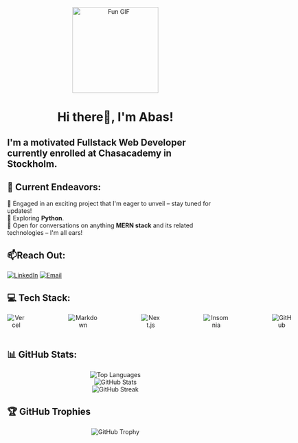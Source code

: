 <div align="center">
  <img src="https://media.giphy.com/media/fha1cv4Le2lVRXXJsc/giphy.gif" alt="Fun GIF" width="200" height="200">
</div> 

# <div align="center">Hi there👋, I'm Abas!</div>  
## <p >I'm a motivated Fullstack Web Developer currently enrolled at Chasacademy in Stockholm.</p>

## 🚀 Current Endeavors:
🔭 Engaged in an exciting project that I'm eager to unveil – stay tuned for updates!<br>
🌱 Exploring <strong>Python</strong>.<br>
💬 Open for conversations on anything <strong>MERN stack</strong> and its related technologies – I'm all ears!


## 📫Reach Out:
[![LinkedIn](https://img.shields.io/badge/Abas%20Bashir-%230077B5.svg?logo=linkedin&logoColor=white)](https://linkedin.com/in/Abas-Bashir)
[![Email](https://img.shields.io/badge/Email-mrabasbashir@gmail.com-green)](mailto:mrabasbashir@gmail.com)

## 💻 Tech Stack:
<div align="center" style="display: flex; gap: 100px;">
  <img src="https://img.shields.io/badge/vercel-%23000000.svg?style=for-the-badge&logo=vercel&logoColor=white" alt="Vercel">
  <img src="https://img.shields.io/badge/markdown-%23000000.svg?style=for-the-badge&logo=markdown&logoColor=white" alt="Markdown">
  <img src="https://img.shields.io/badge/Next-black?style=for-the-badge&logo=next.js&logoColor=white" alt="Next.js">
  <img src="https://img.shields.io/badge/Insomnia-black?style=for-the-badge&logo=insomnia&logoColor=5849BE" alt="Insomnia">
  <img src="https://img.shields.io/badge/github-%23121011.svg?style=for-the-badge&logo=github&logoColor=white" alt="GitHub">
  <img src="https://img.shields.io/badge/react-%2320232a.svg?style=for-the-badge&logo=react&logoColor=%2361DAFB" alt="React">
  <img src="https://img.shields.io/badge/MariaDB-003545?style=for-the-badge&logo=mariadb&logoColor=white" alt="MariaDB">
  <img src="https://img.shields.io/badge/javascript-%23323330.svg?style=for-the-badge&logo=javascript&logoColor=%23F7DF1E" alt="JavaScript"><br/>
  <img src="https://img.shields.io/badge/css3-%231572B6.svg?style=for-the-badge&logo=css3&logoColor=white" alt="CSS3">
  <img src="https://img.shields.io/badge/typescript-%23007ACC.svg?style=for-the-badge&logo=typescript&logoColor=white" alt="TypeScript">
  <img src="https://img.shields.io/badge/jquery-%230769AD.svg?style=for-the-badge&logo=jquery&logoColor=white" alt="jQuery">
  <img src="https://img.shields.io/badge/WordPress-%23117AC9.svg?style=for-the-badge&logo=WordPress&logoColor=white" alt="WordPress">
  <img src="https://img.shields.io/badge/python-3670A0?style=for-the-badge&logo=python&logoColor=ffdd54" alt="Python">
  <img src="https://img.shields.io/badge/mysql-4479A1.svg?style=for-the-badge&logomysql&logoColor=white" alt="MySQL">
  <img src="https://img.shields.io/badge/c-%2300599C.svg?style=for-the-badge&logo=c&logoColor=white" alt="C">
  <img src="https://img.shields.io/badge/-AntDesign-%230170FE?style=for-the-badge&logo=ant-design&logoColor=white" alt="Ant Design"><br/>
  <img src="https://img.shields.io/badge/html5-%23E34F26.svg?style=for-the-badge&logo=html5&logoColor=white" alt="HTML5">
  <img src="https://img.shields.io/badge/git-%23F05033.svg?style=for-the-badge&logo=git&logoColor=white" alt="Git">
  <img src="https://img.shields.io/badge/figma-%23F24E1E.svg?style=for-the-badge&logo=figma&logoColor=white" alt="Figma">
  <img src="https://img.shields.io/badge/NPM-%23CB3837.svg?style=for-the-badge&logo=npm&logoColor=white" alt="NPM">
  <img src="https://img.shields.io/badge/angular-%23DD0031.svg?style=for-the-badge&logo=angular&logoColor=white" alt="Angular">
  <img src="https://img.shields.io/badge/laravel-%23FF2D20.svg?style=for-the-badge&logo=laravel&logoColor=white" alt="Laravel"><br/>
  <img src="https://img.shields.io/badge/express.js-%23404d59.svg?style=for-the-badge&logo=express&logoColor=%2361DAFB" alt="Express.js">
  <img src="https://img.shields.io/badge/Windows%20Terminal-%234D4D4D.svg?style=for-the-badge&logo=windows-terminal&logoColor=white" alt="Windows Terminal"><br/>
  <img src="https://img.shields.io/badge/SASS-hotpink.svg?style=for-the-badge&logo=SASS&logoColor=white" alt="SASS">
  <img src="https://img.shields.io/badge/redux-%23593d88.svg?style=for-the-badge&logo=redux&logoColor=white" alt="Redux">
  <img src="https://img.shields.io/badge/php-%23777BB4.svg?style=for-the-badge&logo=php&logoColor=white" alt="PHP"><br/>
  <img src="https://img.shields.io/badge/nginx-%23009639.svg?style=for-the-badge&logo=nginx&logoColor=white" alt="Nginx">
  <img src="https://img.shields.io/badge/MongoDB-%234ea94b.svg?style=for-the-badge&logo=mongodb&logoColor=white" alt="MongoDB"><br/>
  <img src="https://img.shields.io/badge/tailwindcss-%2338B2AC.svg?style=for-the-badge&logo=tailwind-css&logoColor=white" alt="TailwindCSS">
</div>


## 📊 GitHub Stats:
<div align="center">
  <img src="https://github-readme-stats.vercel.app/api/top-langs/?username=AbasBashir&theme=radical&hide_border=false&include_all_commits=false&count_private=false&layout=compact&langs_count=6" alt="Top Languages" ><br/>
  <img src="https://github-readme-stats.vercel.app/api?username=AbasBashir&theme=radical&hide_border=false&include_all_commits=false&count_private=false" alt="GitHub Stats">
  <br/>
  <img src="https://github-readme-streak-stats.herokuapp.com/?user=AbasBashir&theme=radical&hide_border=false" alt="GitHub Streak">
</div>

## 🏆 GitHub Trophies
<div align="center">
  <img src="https://github-profile-trophy.vercel.app/?username=AbasBashir&theme=onedark&row=1&column=5" alt="GitHub Trophy">
</div>
